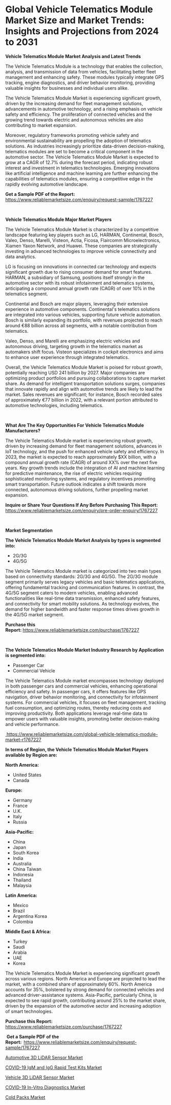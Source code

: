 <p><h1>Global Vehicle Telematics Module Market Size and Market Trends: Insights and Projections from 2024 to 2031</h1></p><p><strong>Vehicle Telematics Module Market Analysis and Latest Trends</strong></p>
<p><p>The Vehicle Telematics Module is a technology that enables the collection, analysis, and transmission of data from vehicles, facilitating better fleet management and enhancing safety. These modules typically integrate GPS tracking, engine diagnostics, and driver behavior monitoring, providing valuable insights for businesses and individual users alike. </p><p>The Vehicle Telematics Module Market is experiencing significant growth, driven by the increasing demand for fleet management solutions, advancements in automotive technology, and a rising emphasis on vehicle safety and efficiency. The proliferation of connected vehicles and the growing trend towards electric and autonomous vehicles are also contributing to market expansion. </p><p>Moreover, regulatory frameworks promoting vehicle safety and environmental sustainability are propelling the adoption of telematics solutions. As industries increasingly prioritize data-driven decision-making, telematics modules are set to become a critical component in the automotive sector. The Vehicle Telematics Module Market is expected to grow at a CAGR of 12.7% during the forecast period, indicating robust interest and investment in telematics technologies. Emerging innovations like artificial intelligence and machine learning are further enhancing the capabilities of telematics modules, ensuring a competitive edge in the rapidly evolving automotive landscape.</p></p>
<p><strong>Get a Sample PDF of the Report:&nbsp;</strong> <a href="https://www.reliablemarketsize.com/enquiry/request-sample/1767227?utm_campaign=1170&utm_medium=2&utm_source=Github&utm_content=ia&utm_term=03112024&utm_id=vehicle-telematics-module">https://www.reliablemarketsize.com/enquiry/request-sample/1767227</a></p>
<p>&nbsp;</p>
<p><strong>Vehicle Telematics Module Major Market Players</strong></p>
<p><p>The Vehicle Telematics Module Market is characterized by a competitive landscape featuring key players such as LG, HARMAN, Continental, Bosch, Valeo, Denso, Marelli, Visteon, Actia, Ficosa, Flaircomm Microelectronics, Xiamen Yaxon Network, and Huawei. These companies are strategically investing in advanced technologies to improve vehicle connectivity and data analytics. </p><p>LG is focusing on innovations in connected car technology and expects significant growth due to rising consumer demand for smart features. HARMAN, a subsidiary of Samsung, positions itself strongly in the automotive sector with its robust infotainment and telematics systems, anticipating a compound annual growth rate (CAGR) of over 10% in the telematics segment.</p><p>Continental and Bosch are major players, leveraging their extensive experience in automotive components. Continental's telematics solutions are integrated into various vehicles, supporting future vehicle automation. Bosch is similarly expanding its portfolio, with revenues projected to reach around €88 billion across all segments, with a notable contribution from telematics.</p><p>Valeo, Denso, and Marelli are emphasizing electric vehicles and autonomous driving, targeting growth in the telematics market as automakers shift focus. Visteon specializes in cockpit electronics and aims to enhance user experience through integrated telematics.</p><p>Overall, the Vehicle Telematics Module Market is poised for robust growth, potentially reaching USD 241 billion by 2027. Major companies are optimizing product portfolios and pursuing collaborations to capture market share. As demand for intelligent transportation solutions surges, companies that innovate rapidly and align with automotive trends are likely to lead the market. Sales revenues are significant; for instance, Bosch recorded sales of approximately €77 billion in 2022, with a relevant portion attributed to automotive technologies, including telematics.</p></p>
<p>&nbsp;</p>
<p><strong>What Are The Key Opportunities For Vehicle Telematics Module Manufacturers?</strong></p>
<p><p>The Vehicle Telematics Module market is experiencing robust growth, driven by increasing demand for fleet management solutions, advances in IoT technology, and the push for enhanced vehicle safety and efficiency. In 2023, the market is expected to reach approximately $XX billion, with a compound annual growth rate (CAGR) of around XX% over the next five years. Key growth trends include the integration of AI and machine learning for predictive maintenance, the rise of electric vehicles requiring sophisticated monitoring systems, and regulatory incentives promoting smart transportation. Future outlook indicates a shift towards more connected, autonomous driving solutions, further propelling market expansion.</p></p>
<p><strong>Inquire or Share Your Questions If Any Before Purchasing This Report:</strong> <a href="https://www.reliablemarketsize.com/enquiry/pre-order-enquiry/1767227?utm_campaign=1170&utm_medium=2&utm_source=Github&utm_content=ia&utm_term=03112024&utm_id=vehicle-telematics-module">https://www.reliablemarketsize.com/enquiry/pre-order-enquiry/1767227</a></p>
<p>&nbsp;</p>
<p><strong>Market Segmentation</strong></p>
<p><strong>The Vehicle Telematics Module Market Analysis by types is segmented into:</strong></p>
<p><ul><li>2G/3G</li><li>4G/5G</li></ul></p>
<p><p>The Vehicle Telematics Module market is categorized into two main types based on connectivity standards: 2G/3G and 4G/5G. The 2G/3G module segment primarily serves legacy vehicles and basic telematics applications, offering fundamental tracking and communication features. In contrast, the 4G/5G segment caters to modern vehicles, enabling advanced functionalities like real-time data transmission, enhanced safety features, and connectivity for smart mobility solutions. As technology evolves, the demand for higher bandwidth and faster response times drives growth in the 4G/5G market segment.</p></p>
<p><strong>Purchase this Report:&nbsp;</strong><a href="https://www.reliablemarketsize.com/purchase/1767227?utm_campaign=1170&utm_medium=2&utm_source=Github&utm_content=ia&utm_term=03112024&utm_id=vehicle-telematics-module">https://www.reliablemarketsize.com/purchase/1767227</a></p>
<p>&nbsp;</p>
<p><strong>The Vehicle Telematics Module Market Industry Research by Application is segmented into:</strong></p>
<p><ul><li>Passenger Car</li><li>Commercial Vehicle</li></ul></p>
<p><p>The Vehicle Telematics Module market encompasses technology deployed in both passenger cars and commercial vehicles, enhancing operational efficiency and safety. In passenger cars, it offers features like GPS navigation, driver behavior monitoring, and connectivity for infotainment systems. For commercial vehicles, it focuses on fleet management, tracking fuel consumption, and optimizing routes, thereby reducing costs and improving productivity. Both applications leverage real-time data to empower users with valuable insights, promoting better decision-making and vehicle performance.</p></p>
<p><a href="https://www.reliablemarketsize.com/global-vehicle-telematics-module-market-r1767227?utm_campaign=1170&utm_medium=2&utm_source=Github&utm_content=ia&utm_term=03112024&utm_id=vehicle-telematics-module">&nbsp;https://www.reliablemarketsize.com/global-vehicle-telematics-module-market-r1767227</a></p>
<p><strong>In terms of Region, the Vehicle Telematics Module Market Players available by Region are:</strong></p>
<p>
    <p> <strong> North America: </strong>
        <ul>
            <li>United States</li>
            <li>Canada</li>
        </ul>
        </p> 
    <p> <strong> Europe: </strong>
        <ul>
            <li>Germany</li>
            <li>France</li>
            <li>U.K.</li>
            <li>Italy</li>
            <li>Russia</li>
        </ul>
        </p> 
    <p> <strong> Asia-Pacific: </strong>
        <ul>
            <li>China</li>
            <li>Japan</li>
            <li>South Korea</li>
            <li>India</li>
            <li>Australia</li>
            <li>China Taiwan</li>
            <li>Indonesia</li>
            <li>Thailand</li>
            <li>Malaysia</li>
        </ul>
        </p> 
    <p> <strong> Latin America: </strong>
        <ul>
            <li>Mexico</li>
            <li>Brazil</li>
            <li>Argentina Korea</li>
            <li>Colombia</li>
        </ul>
        </p> 
    <p> <strong> Middle East & Africa: </strong>
        <ul>
            <li>Turkey</li>
            <li>Saudi</li>
            <li>Arabia</li>
            <li>UAE</li>
            <li>Korea</li>
        </ul>
    </p>
    </p>
<p><p>The Vehicle Telematics Module Market is experiencing significant growth across various regions. North America and Europe are projected to lead the market, with a combined share of approximately 60%. North America accounts for 35%, bolstered by strong demand for connected vehicles and advanced driver-assistance systems. Asia-Pacific, particularly China, is expected to see rapid growth, contributing around 25% to the market share, driven by the expansion of the automotive sector and increasing adoption of smart technologies.</p></p>
<p><strong>Purchase this Report: </strong><a href="https://www.reliablemarketsize.com/purchase/1767227?utm_campaign=1170&utm_medium=2&utm_source=Github&utm_content=ia&utm_term=03112024&utm_id=vehicle-telematics-module">https://www.reliablemarketsize.com/purchase/1767227</a></p>
<p>&nbsp;<strong>Get a Sample PDF of the Report:&nbsp;&nbsp;</strong><a href="https://www.reliablemarketsize.com/enquiry/request-sample/1767227?utm_campaign=1170&utm_medium=2&utm_source=Github&utm_content=ia&utm_term=03112024&utm_id=vehicle-telematics-module">https://www.reliablemarketsize.com/enquiry/request-sample/1767227</a></p>
<p><strong></strong></p>
<p><p><a href="https://github.com/shanicesca7t/Market-Research-Report-List-1/blob/main/automotive-3d-lidar-sensor-market.md?utm_campaign=1170&utm_medium=2&utm_source=Github&utm_content=ia&utm_term=03112024&utm_id=vehicle-telematics-module">Automotive 3D LiDAR Sensor Market</a></p><p><a href="https://www.linkedin.com/pulse/global-perspectives-covid-19-igm-igg-rapid-test-kits-market-xzhuf?utm_campaign=1170&utm_medium=2&utm_source=Github&utm_content=ia&utm_term=03112024&utm_id=vehicle-telematics-module">COVID-19 IgM and IgG Rapid Test Kits Market</a></p><p><a href="https://github.com/canardmmhainesa/Market-Research-Report-List-1/blob/main/vehicle-3d-lidar-sensor-market.md?utm_campaign=1170&utm_medium=2&utm_source=Github&utm_content=ia&utm_term=03112024&utm_id=vehicle-telematics-module">Vehicle 3D LiDAR Sensor Market</a></p><p><a href="https://www.linkedin.com/pulse/covid-19-in-vitro-diagnostics-market-trends-strategic-insights-xugbf?utm_campaign=1170&utm_medium=2&utm_source=Github&utm_content=ia&utm_term=03112024&utm_id=vehicle-telematics-module">COVID-19 In-Vitro Diagnostics Market</a></p><p><a href="https://issuu.com/reportprime-2/docs/cold-packs-market-size-2030.pptx_5dfe9d3c5a1c27?utm_campaign=1170&utm_medium=2&utm_source=Github&utm_content=ia&utm_term=03112024&utm_id=vehicle-telematics-module">Cold Packs Market</a></p></p>